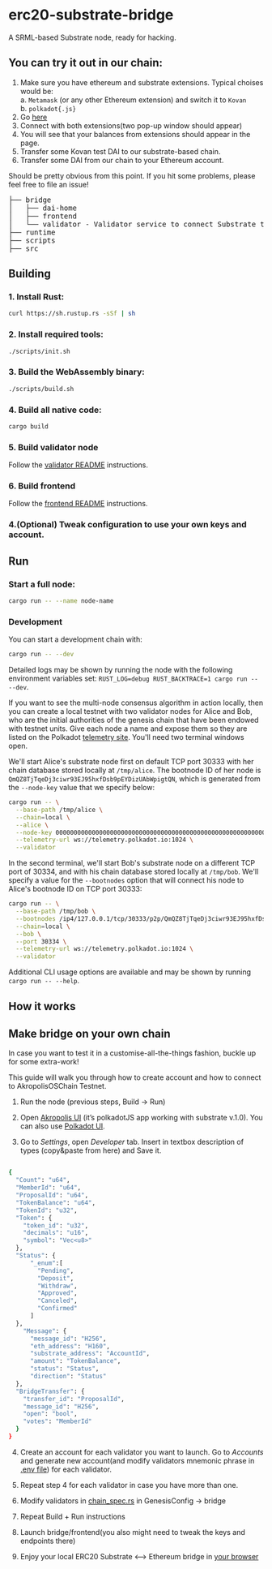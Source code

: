 # erc20-substrate-bridge
A SRML-based Substrate node, ready for hacking.

## You can try it out in our chain:
1. Make sure you have ethereum and substrate extensions. Typical choises would be:
  <br>a. `Metamask` (or any other Ethereum extension) and switch it to `Kovan`
  <br>b. `polkadot{.js}`
2. Go [here](https://polkadai-bridge.akropolis.io/)
3. Connect with both extensions(two pop-up window should appear)
4. You will see that your balances from extensions should appear in the page.
5. Transfer some Kovan test DAI to our substrate-based chain.
6. Transfer some DAI from our chain to your Ethereum account.

Should be pretty obvious from this point.
If you hit some problems, please feel free to file an issue!

<pre>
├── bridge
│   ├── dai-home
│   ├── frontend
│   └── validator - Validator service to connect Substrate to Ethereum.
├── runtime
├── scripts
├── src
</pre>

## Building

### 1. Install Rust:

```bash
curl https://sh.rustup.rs -sSf | sh
```

### 2. Install required tools:

```bash
./scripts/init.sh
```

### 3. Build the WebAssembly binary:

```bash
./scripts/build.sh
```

### 4. Build all native code:

```bash
cargo build
```

### 5. Build validator node

Follow the [validator README](https://github.com/akropolisio/erc20-substrate-bridge/blob/master/bridge/validator/README.md) instructions.

### 6. Build frontend

Follow the [frontend README](https://github.com/akropolisio/erc20-substrate-bridge/blob/master/bridge/frontend/README.md) instructions.

### 4.(Optional) Tweak configuration to use your own keys and account.

## Run

### Start a full node:

```bash
cargo run -- --name node-name
```



### Development

You can start a development chain with:

```bash
cargo run -- --dev
```

Detailed logs may be shown by running the node with the following environment variables set: `RUST_LOG=debug RUST_BACKTRACE=1 cargo run -- --dev`.

If you want to see the multi-node consensus algorithm in action locally, then you can create a local testnet with two validator nodes for Alice and Bob, who are the initial authorities of the genesis chain that have been endowed with testnet units. Give each node a name and expose them so they are listed on the Polkadot [telemetry site](https://telemetry.polkadot.io/#/Local%20Testnet). You'll need two terminal windows open.

We'll start Alice's substrate node first on default TCP port 30333 with her chain database stored locally at `/tmp/alice`. The bootnode ID of her node is `QmQZ8TjTqeDj3ciwr93EJ95hxfDsb9pEYDizUAbWpigtQN`, which is generated from the `--node-key` value that we specify below:

```bash
cargo run -- \
  --base-path /tmp/alice \
  --chain=local \
  --alice \
  --node-key 0000000000000000000000000000000000000000000000000000000000000001 \
  --telemetry-url ws://telemetry.polkadot.io:1024 \
  --validator
```

In the second terminal, we'll start Bob's substrate node on a different TCP port of 30334, and with his chain database stored locally at `/tmp/bob`. We'll specify a value for the `--bootnodes` option that will connect his node to Alice's bootnode ID on TCP port 30333:

```bash
cargo run -- \
  --base-path /tmp/bob \
  --bootnodes /ip4/127.0.0.1/tcp/30333/p2p/QmQZ8TjTqeDj3ciwr93EJ95hxfDsb9pEYDizUAbWpigtQN \
  --chain=local \
  --bob \
  --port 30334 \
  --telemetry-url ws://telemetry.polkadot.io:1024 \
  --validator
```

Additional CLI usage options are available and may be shown by running `cargo run -- --help`.


## How it works

## Make bridge on your own chain
In case you want to test it in a customise-all-the-things fashion, buckle up for some extra-work!

This guide will walk you through how to create account and how to connect to AkropolisOSChain Testnet.
1) Run the node (previous steps, Build -> Run)

2) Open [Akropolis UI](https://wallet.akropolis.io) (it’s polkadotJS app working with substrate v.1.0). You can also use [Polkadot UI](https://polkadot.js.org/apps/#/explorer).

3) Go to *Settings*, open *Developer* tab. Insert in textbox description of types (copy&paste from here) and Save it.


```bash

{
  "Count": "u64",
  "MemberId": "u64",
  "ProposalId": "u64",
  "TokenBalance": "u64",
  "TokenId": "u32",
  "Token": {
    "token_id": "u32",
    "decimals": "u16",
    "symbol": "Vec<u8>"
  },
  "Status": {
      "_enum":[
        "Pending",
        "Deposit",
        "Withdraw",
        "Approved",
        "Canceled",
        "Confirmed"
      ]
  },
    "Message": {
      "message_id": "H256",
      "eth_address": "H160",
      "substrate_address": "AccountId",
      "amount": "TokenBalance",
      "status": "Status",
      "direction": "Status"
  },
  "BridgeTransfer": {
    "transfer_id": "ProposalId",
    "message_id": "H256",
    "open": "bool",
    "votes": "MemberId"
  }
}

```

4) Create an account for each validator you want to launch. 
Go to *Accounts* and generate new account(and modify validators mnemonic phrase in [ .env file](https://github.com/akropolisio/erc20-substrate-bridge/blob/master/bridge/validator/.env.example)) for each validator.

5) Repeat step 4 for each validator in case you have more than one.

6) Modify validators in [chain_spec.rs](https://github.com/akropolisio/erc20-substrate-bridge/blob/master/src/chain_spec.rs) in GenesisConfig -> bridge

7) Repeat Build + Run instructions 

8) Launch bridge/frontend(you also might need to tweak the keys and endpoints there)

9) Enjoy your local ERC20 Substrate <--> Ethereum bridge in [your browser](http://localhost:1234/)


